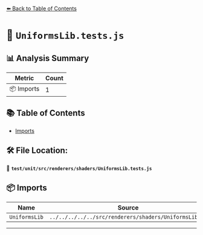 [⬅️ Back to Table of Contents](../../../../../index.md)

# 📄 `UniformsLib.tests.js`

## 📊 Analysis Summary

| Metric | Count |
|--------|-------|
| 📦 Imports | 1 |

## 📚 Table of Contents

- [Imports](#imports)

## 🛠️ File Location:
📂 **`test/unit/src/renderers/shaders/UniformsLib.tests.js`**

## 📦 Imports

| Name | Source |
|------|--------|
| `UniformsLib` | `../../../../../src/renderers/shaders/UniformsLib.js` |


---